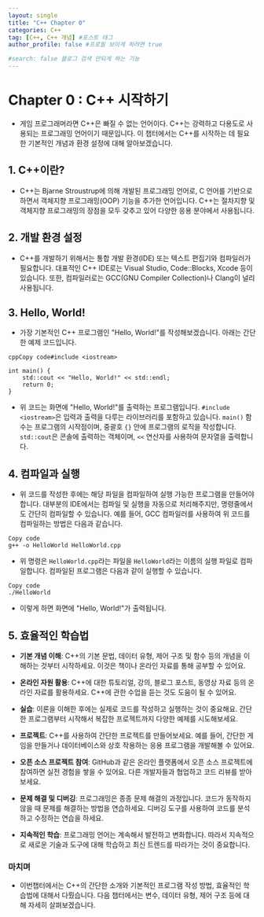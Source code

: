```yaml
---
layout: single
title: "C++ Chapter 0"
categories: C++
tag: [C++, C++ 개념] #포스트 태그
author_profile: false #프로필 보이게 하려면 true

#search: false 블로그 검색 안되게 하는 기능
---
```


#  Chapter 0 : C++ 시작하기

- 게임 프로그래머라면 C++은 빠질 수 없는 언어이다. C++는 강력하고 다용도로 사용되는 프로그래밍 언어이기 때문입니다. 이 챕터에서는 C++를 시작하는 데 필요한 기본적인 개념과 환경 설정에 대해 알아보겠습니다.



## **1. C++이란?**

- C++는 Bjarne Stroustrup에 의해 개발된 프로그래밍 언어로, C 언어를 기반으로 하면서 객체지향 프로그래밍(OOP) 기능을 추가한 언어입니다. C++는 절차지향 및 객체지향 프로그래밍의 장점을 모두 갖추고 있어 다양한 응용 분야에서 사용됩니다.



## **2. 개발 환경 설정**

- C++를 개발하기 위해서는 통합 개발 환경(IDE) 또는 텍스트 편집기와 컴파일러가 필요합니다. 대표적인 C++ IDE로는 Visual Studio, Code::Blocks, Xcode 등이 있습니다. 또한, 컴파일러로는 GCC(GNU Compiler Collection)나 Clang이 널리 사용됩니다.



## **3. Hello, World!**

- 가장 기본적인 C++ 프로그램인 "Hello, World!"를 작성해보겠습니다. 아래는 간단한 예제 코드입니다.

```
cppCopy code#include <iostream>

int main() {
    std::cout << "Hello, World!" << std::endl;
    return 0;
}
```

- 위 코드는 화면에 "Hello, World!"를 출력하는 프로그램입니다. `#include <iostream>`은 입력과 출력을 다루는 라이브러리를 포함하고 있습니다. `main()` 함수는 프로그램의 시작점이며, 중괄호 `{}` 안에 프로그램의 로직을 작성합니다. `std::cout`은 콘솔에 출력하는 객체이며, `<<` 연산자를 사용하여 문자열을 출력합니다.



## **4. 컴파일과 실행**

- 위 코드를 작성한 후에는 해당 파일을 컴파일하여 실행 가능한 프로그램을 만들어야 합니다. 대부분의 IDE에서는 컴파일 및 실행을 자동으로 처리해주지만, 명령줄에서도 간단히 컴파일할 수 있습니다. 예를 들어, GCC 컴파일러를 사용하여 위 코드를 컴파일하는 방법은 다음과 같습니다.

```
Copy code
g++ -o HelloWorld HelloWorld.cpp
```

- 위 명령은 `HelloWorld.cpp`라는 파일을 `HelloWorld`라는 이름의 실행 파일로 컴파일합니다. 컴파일된 프로그램은 다음과 같이 실행할 수 있습니다.

```
Copy code
./HelloWorld
```

- 이렇게 하면 화면에 "Hello, World!"가 출력됩니다.



## **5. 효율적인 학습법**

- **기본 개념 이해**: C++의 기본 문법, 데이터 유형, 제어 구조 및 함수 등의 개념을 이해하는 것부터 시작하세요. 이것은 책이나 온라인 자료를 통해 공부할 수 있어요.

- **온라인 자원 활용**: C++에 대한 튜토리얼, 강의, 블로그 포스트, 동영상 자료 등의 온라인 자료를 활용하세요. C++에 관한 수업을 듣는 것도 도움이 될 수 있어요.

- **실습**: 이론을 이해한 후에는 실제로 코드를 작성하고 실행하는 것이 중요해요. 간단한 프로그램부터 시작해서 복잡한 프로젝트까지 다양한 예제를 시도해보세요.

- **프로젝트**: C++를 사용하여 간단한 프로젝트를 만들어보세요. 예를 들어, 간단한 게임을 만들거나 데이터베이스와 상호 작용하는 응용 프로그램을 개발해볼 수 있어요.

- **오픈 소스 프로젝트 참여**: GitHub과 같은 온라인 플랫폼에서 오픈 소스 프로젝트에 참여하면 실전 경험을 쌓을 수 있어요. 다른 개발자들과 협업하고 코드 리뷰를 받아보세요.

- **문제 해결 및 디버깅**: 프로그래밍은 종종 문제 해결의 과정입니다. 코드가 동작하지 않을 때 문제를 해결하는 방법을 연습하세요. 디버깅 도구를 사용하여 코드를 분석하고 수정하는 연습을 하세요.

- **지속적인 학습**: 프로그래밍 언어는 계속해서 발전하고 변화합니다. 따라서 지속적으로 새로운 기술과 도구에 대해 학습하고 최신 트렌드를 따라가는 것이 중요합니다.


### 마치며 

- 이번챕터에서는 C++의 간단한 소개와 기본적인 프로그램 작성 방법, 효율적인 학습법에 대해서 다뤘습니다. 다음 챕터에서는 변수, 데이터 유형, 제어 구조 등에 대해 자세히 살펴보겠습니다.